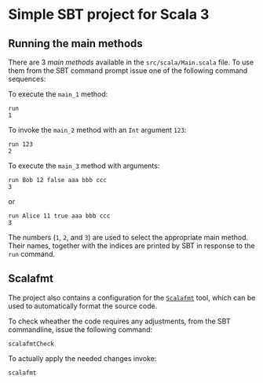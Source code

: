 # Simple SBT project for Scala 3

## Running the main methods

There are 3 _main methods_ available in the `src/scala/Main.scala` file. To use them from the SBT command prompt issue one of the following command sequences:

To execute the `main_1` method:

```
run
1
```

To invoke the `main_2` method with an `Int` argument `123`:

```
run 123
2
```

To execute the `main_3` method with arguments:

```
run Bob 12 false aaa bbb ccc
3
```

or

```
run Alice 11 true aaa bbb ccc
3
```

The numbers (`1`, `2`, and `3`) are used to select the appropriate main method. Their names, together with the indices are printed by SBT in response to the `run` command.

## Scalafmt

The project also contains a configuration for the [`Scalafmt`](https://scalameta.org/scalafmt/) tool, which can be used to automatically format the source code.

To check wheather the code requires any adjustments, from the SBT commandline, issue the following command:

```
scalafmtCheck
```

To actually apply the needed changes invoke:

```
scalafmt
```


